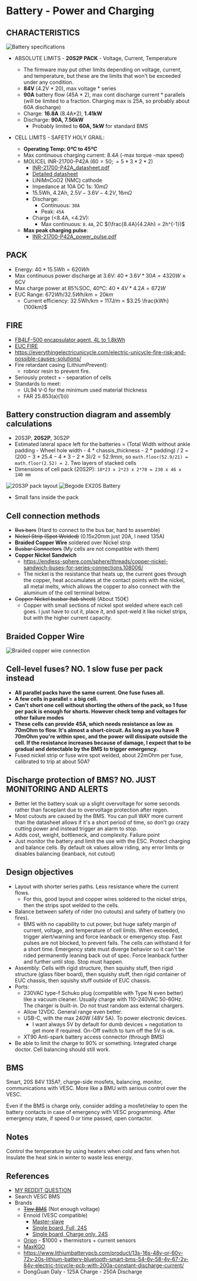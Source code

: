 # Battery - Power and Charging

## CHARACTERISTICS
![Battery specifications](../assets/images/battery/20230710194614.png)

- ABSOLUTE LIMITS - **20S2P PACK** - Voltage, Current, Temperature
    - The firmware may put other limits depending on voltage, current, and temperature, but these are the limits that won't be exceeded under any condition.
    - **84V** (4.2V * 20), max voltage * series
    - **90A** battery flow (45A * 2), max cont discharge current * parallels (will be limited to a fraction. Charging max is 25A, so probably about 60A discharge)
    - Charge: **16.8A** (8.4A*2), **1.41kW**
    - Discharge: **90A, 7.56kW**
        - Probably limited to **60A, 5kW** for standard BMS

- CELL LIMITS - SAFETY HOLY GRAIL:
    - **Operating Temp: $0ºC$ to $45ºC$**
    - Max continuous charging current: $8.4A$ (-max torque -max speed)
    - MOLICEL INR-21700-P42A ($60=50;=5*3*2*2$)
        - [INR-21700-P42A_datasheet.pdf](../assets/datasheets/INR-21700-P42A_datasheet.pdf)
        - [Detailed datasheet](https://www.molicel.com/wp-content/uploads/INR21700P42A-V4-80092.pdf)
        - LiNiMnCoO2 (NMC) cathode
        - Impedance at 10A DC 1s: $10 m\Omega$
        - $15.5$Wh, $4.2$Ah, $2.5V - 3.6V - 4.2V, 16m\Omega$
        - Discharge:
            - Continuous: `30A`
            - Peak: `45A`
        - Charge (<8.4A, <4.2V):
            - Max continuous: `8.4A`, 2C $(\frac{8.4A}{4.2Ah} = 2h^{-1})$
    - **Max peak charging pulse**:
        - [INR-21700-P42A_power_pulse.pdf](../assets/datasheets/INR-21700-P42A_power_pulse.pdf)

## PACK
- Energy: $40 * 15.5Wh = 620Wh$
- Max continuous power discharge at 3.6V: $40 * 3.6V * 30A = 4320W \approx 6$CV
- Max charge power at 85%SOC, 40ºC: $40 * 4V * 4.2A = 672W$
- EUC Range: $672Wh / 32.5Wh/km = 20km$
    - Current efficiency: $32.5$Wh/km = $117$J/m = $3.25 \frac{kWh}{100km}$

## FIRE
- [FB4LF-500 encapsulator agent, 4L to 1.8kWh](https://youtu.be/NkH7TzFtSP0?si=DRWmJS_XxrlnIuxk)
- [EUC FIRE](https://youtu.be/Oa79go_aUfc)
- https://everythingelectricunicycle.com/electric-unicycle-fire-risk-and-possible-causes-solutions/
- Fire retardant casing (LithiumPrevent):
    - robnor resin to prevent fire.
- Seriously protect + - separation of cells
- Standards to meet:
    - UL94 V-0 for the minimum used material thickness
    - FAR 25.853(a)(1)(i)

## Battery construction diagram and assembly calculations

- 20S3P, **20S2P**, 30S2P
- Estimated lateral space left for the batteries = (Total Width without ankle padding - Wheel hole width - 4 * chassis_thickness - 2 * padding) / 2 = $(200 - 3*25.4 - 4*3 - 2 * 3)/2 = 52.9mm$, so `math.floor(52.9/21) = math.floor(2.52) = 2`. Two layers of stacked cells
- Dimensions of cell pack (20S2P): `10*23 x 2*23 x 2*70 = 230 x 46 x 140 mm`

![20S3P pack layout](../assets/images/battery/20S3P_pack.jpg)
![Begode EX20S Battery](../assets/images/battery/20230712202753.png)

- Small fans inside the pack

## Cell connection methods
- ~~Bus bars~~ (Hard to connect to the bus bar, hard to assemble)
- ~~Nickel Strip (Spot Welded)~~ (0.15x20mm just 20A, I need 135A)
- **Braided Copper Wire** soldered over Nickel strip
- ~~Busbar Connectors~~ (My cells are not compatible with them)
- **Copper Nickel Sandwich**
    - https://endless-sphere.com/sphere/threads/copper-nickel-sandwich-buses-for-series-connections.108006/
    - The nickel is the resistance that heats up, the current goes through the copper, heat accumulates at the contact points with the nickel, all metal melts, which allows the copper to also connect with the aluminum of the cell terminal below.
- ~~Copper Nickel busbar (tab sheet)~~ (About 150€)
    - Copper with small sections of nickel spot welded where each cell goes. I just have to cut it, place it, and spot-weld it like nickel strips, but with the higher current capacity.

## Braided Copper Wire

![Braided copper wire connection](../assets/images/battery/20230902235606.png)

## Cell-level fuses? NO. 1 slow fuse per pack instead

- **All parallel packs have the same current. One fuse fuses all.**
- **A few cells in parallel = a big cell.**
- **Can't short one cell without shorting the others of the pack, so 1 fuse per pack is enough for shorts. However check temp and voltages for other failure modes**
- **These cells can provide 45A, which needs resistance as low as 70mOhm to flow. It's almost a short-circuit. As long as you have R 70mOhm you're within spec, and the power will dissipate outside the cell. If the resistance increases because of damage, I expect that to be gradual and detectable by the BMS to trigger emergency.**
- Fused nickel strip or fuse wire spot welded, about 22mOhm per fuse, calibrated to trip at about 50A?

## Discharge protection of BMS? NO. JUST MONITORING AND ALERTS
- Better let the battery soak up a slight overvoltage for some seconds rather than faceplant due to overvoltage protection after regen.
- Most cutouts are caused by the BMS. You can pull WAY more current than the datasheet allows if it's a short period of time, so don't go crazy cutting power and instead trigger an alarm to stop.
- Adds cost, weight, bottleneck, and complexity. Failure point
- Just monitor the battery and limit the use with the ESC. Protect charging and balance cells. By default ok values allow riding, any error limits or disables balancing (leanback, not cutout)

## Design objectives
- Layout with shorter series paths. Less resistance where the current flows.
    - For this, good layout and copper wires soldered to the nickel strips, then the strips spot welded to the cells.
- Balance between safety of rider (no cutouts) and safety of battery (no fires).
    - BMS with no capability to cut power, but huge safety margin of current, voltage, and temperature of cell limits. When exceeded, trigger alert/warning and force leanback or emergency stop. Fast pulses are not blocked, to prevent falls. The cells can withstand it for a short time. Emergency state must diverge behavior so it can't be rided permanently leaning back out of spec. Force leanback further and further until stop. Stop must happen.
- Assembly: Cells with rigid structure, then squishy stuff, then rigid structure (glass fiber board), then squishy stuff, then rigid container of EUC chassis, then squishy stuff outside of EUC chassis.
- Ports:
    - 230VAC type-f Schuko plug (compatible with Type N even better) like a vacuum cleaner. Usually charge with 110-240VAC 50-60Hz. The charger is built-in. Do not trust random ass external chargers.
    - Allow 12VDC. General range even better.
    - USB-C, with the max 240W (48V 5A). To power electronic devices.
        - I want always 5V by default for dumb devices + negotiation to get more if required. On-Off switch to turn off the 5V is ok.
    - XT90 Anti-spark battery access connector (through BMS)
- Be able to limit the charge to 90% or something. Integrated charge doctor. Cell balancing should still work.

## BMS
Smart, 20S 84V 135A?, charge-side mosfets, balancing, monitor, communications with VESC. More like a BMU with serious control over the VESC.

Even if the BMS is charge only, consider adding a mosfet/relay to open the battery contacts in case of emergency with VESC programming. After emergency state, if speed 0 or time passed, open contactor.

## Notes
Control the temperature by using heaters when cold and fans when hot. Insulate the heat sink in winter to waste less energy.

## References
- [MY REDDIT QUESTION](https://www.reddit.com/r/ElectricUnicycle/comments/161tk0n/bms_recommendation/)
- Search VESC BMS
- Brands
    - ~~[Tiny BMS](https://enepaq.com/product/battery-management-system-bms-30a/)~~ (Not enough voltage)
    - Ennoid (VESC compatible)
        - [Master-slave](https://www.ennoid.me/bms/gen-1)
        - [Single board, Full, 24S](https://www.ennoid.me/bms/ss)
        - [Single board, Charge only, 24S](https://www.ennoid.me/bms/xlite-v3)
    - [Orion](https://www.orionbms.com/products/orion-bms-standard) - $1000 + thermistors + current sensors
    - [MaxKGO](https://maxkgo.com/collections/bms-price/products/maxkgo-bms-4s-24s-15a-only-charge-bms-board)
    - https://www.lithiumbatterypcb.com/product/13s-16s-48v-or-60v-72v-20s-lithium-battery-bluetooth-smart-bms-54-6v-58-4v-67-2v-84v-electric-tricycle-pcb-with-200a-constant-discharge-current/
    - DongGuan Daly - 125A Charge - 250A Discharge
